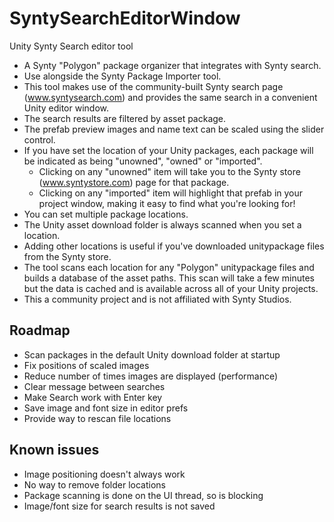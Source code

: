 # SyntySearchEditorWindow
Unity Synty Search editor tool

- A Synty "Polygon" package organizer that integrates with Synty search.
- Use alongside the Synty Package Importer tool.
- This tool makes use of the community-built Synty search page (www.syntysearch.com) and provides the same search in a convenient Unity editor window.
- The search results are filtered by asset package.
- The prefab preview images and name text can be scaled using the slider control. 
- If you have set the location of your Unity packages, each package will be indicated as being "unowned", "owned" or "imported".
  - Clicking on any "unowned" item will take you to the Synty store (www.syntystore.com) page for that package.
  - Clicking on any "imported" item will highlight that prefab in your project window, making it easy to find what you're looking for!
- You can set multiple package locations.
- The Unity asset download folder is always scanned when you set a location.
- Adding other locations is useful if you've downloaded unitypackage files from the Synty store.
- The tool scans each location for any "Polygon" unitypackage files and builds a database of the asset paths. This scan will take a few minutes but the data is
cached and is available across all of your Unity projects.
- This a community project and is not affiliated with Synty Studios.

Roadmap
-------
- Scan packages in the default Unity download folder at startup
- Fix positions of scaled images
- Reduce number of times images are displayed (performance)
- Clear message between searches
- Make Search work with Enter key
- Save image and font size in editor prefs
- Provide way to rescan file locations

Known issues
------------
- Image positioning doesn't always work
- No way to remove folder locations
- Package scanning is done on the UI thread, so is blocking
- Image/font size for search results is not saved
